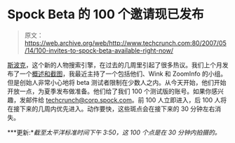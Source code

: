 # Spock Beta 的 100 个邀请现已发布

> 原文：<https://web.archive.org/web/http://www.techcrunch.com:80/2007/05/14/100-invites-to-spock-beta-available-right-now/>

 [](https://web.archive.org/web/20160913040036/http://www.spock.com/) [斯波克](https://web.archive.org/web/20160913040036/http://www.spock.com/)，这个新的人物搜索引擎，在过去的几周里引起了很多热议。我们上个月发布了一个[概述和截图](https://web.archive.org/web/20160913040036/http://www.techcrunch.com/2007/04/11/exclusive-screenshots-spocks-new-people-engine/)，我最近主持了一个包括他们、Wink 和 ZoomInfo 的小组。但是创始人非常小心地将 beta 测试者限制在少数人之内。从今天开始，他们开始开放一点，为夏季发布做准备。他们给了我们 100 个测试版的账号。如果你感兴趣，发邮件给 techcrunch@corp.spock.com。前 100 人立即进入，后 100 人将在接下来的几周内优先进入。动作要快，这些斑点会在接下来的 30 分钟左右消失。

***更新:**截至太平洋标准时间下午 3:50，这 100 个点是在 30 分钟内拍摄的。*